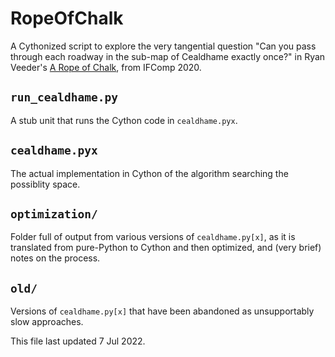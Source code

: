 # RopeOfChalk

A Cythonized script to explore the very tangential question "Can you pass through each roadway in the sub-map of Cealdhame exactly once?" in Ryan Veeder's [A Rope of Chalk](https://ifdb.tads.org/viewgame?id=l4ziasab1x8t799c), from IFComp 2020.

## `run_cealdhame.py`
A stub unit that runs the Cython code in `cealdhame.pyx`.

## `cealdhame.pyx`
The actual implementation in Cython of the algorithm searching the possiblity space.

## `optimization/`
Folder full of output from various versions of `cealdhame.py[x]`, as it is translated from pure-Python to Cython and then optimized, and (very brief) notes on the process.

## `old/`
Versions of `cealdhame.py[x]` that have been abandoned as unsupportably slow approaches.


<footer>This file last updated 7 Jul 2022.</footer>
